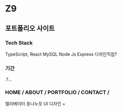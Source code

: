# Z9

## 포트폴리오 사이트

### Tech Stack
TypeScript, React 
MySQL
Node Js Express
디자인직접?

### 기간
.?...
### HOME / ABOUT / PORTFOLIO / CONTACT /
엘리베이터 층나누듯 UI 디자인 + 

